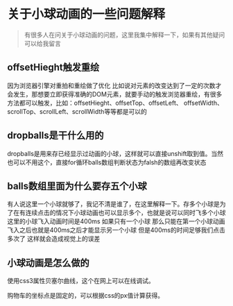 # 关于小球动画的一些问题解释

> 有很多人在问关于小球动画的问题，这里我集中解释一下，如果有其他疑问可以给我留言

## offsetHieght触发重绘

因为浏览器引擎对重拍和重绘做了优化 比如说对元素的改变达到了一定的次数才会发生，那想要立即获得准确的DOM元素，就要手动的触发浏览器重绘，有很多方法都可以触发，比如：offsetHieght、offsetTop、offsetLeft、 offsetWidth、scrollTop、scrollLeft、scrollWidth等等都是可以的

## dropballs是干什么用的

dropballs是用来存已经显示过动画的小球，这样就可以直接unshift取到值。当然也可以不用这个，直接for循环balls数组判断状态为falsh的数组再改变状态

## balls数组里面为什么要存五个小球

有人说这里一个小球就够了，我记不清是谁了，在这里解释一下。存多个小球是为了在有连续点击的情况下小球动画也可以显示多个，也就是说可以同时飞多个小球  这里的小球飞入动画时间是400ms 如果只有一个小球 那么只能在第一个小球动画飞入之后也就是400ms之后才能显示另一个小球  但是400ms的时间足够我们点击多次了 这样就会造成视觉上的误差

## 小球动画是怎么做的

使用css3属性贝塞尔曲线，这个在网上可以在线调试。

购物车的坐标点是固定的，可以根据css的px值计算获得。
